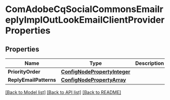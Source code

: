# ComAdobeCqSocialCommonsEmailreplyImplOutLookEmailClientProviderProperties

## Properties
Name | Type | Description | Notes
------------ | ------------- | ------------- | -------------
**PriorityOrder** | [**ConfigNodePropertyInteger**](configNodePropertyInteger.md) |  | [optional] 
**ReplyEmailPatterns** | [**ConfigNodePropertyArray**](configNodePropertyArray.md) |  | [optional] 

[[Back to Model list]](../README.md#documentation-for-models) [[Back to API list]](../README.md#documentation-for-api-endpoints) [[Back to README]](../README.md)


